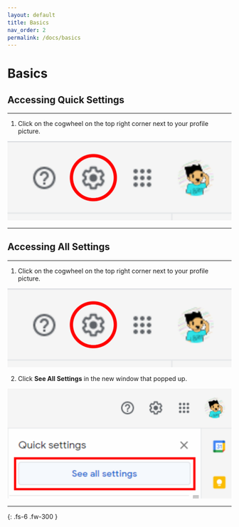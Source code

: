 ```yaml
---
layout: default
title: Basics
nav_order: 2
permalink: /docs/basics
---
```


# Basics

## Accessing Quick Settings

---

1. Click on the cogwheel on the top right corner next to your profile picture.
 <img src = "https://github.com/Joonior-Programmer/Gmail_Docs/blob/master/assets/images/quickSetting2.png?raw=true">

---

## Accessing All Settings

---

1. Click on the cogwheel on the top right corner next to your profile picture.
 <img src = "https://github.com/Joonior-Programmer/Gmail_Docs/blob/master/assets/images/quickSetting2.png?raw=true">

2. Click **See All Settings** in the new window that popped up.
 <img src = "https://github.com/Joonior-Programmer/Gmail_Docs/blob/master/assets/images/allSettings.png?raw=true">

---
{: .fs-6 .fw-300 }
